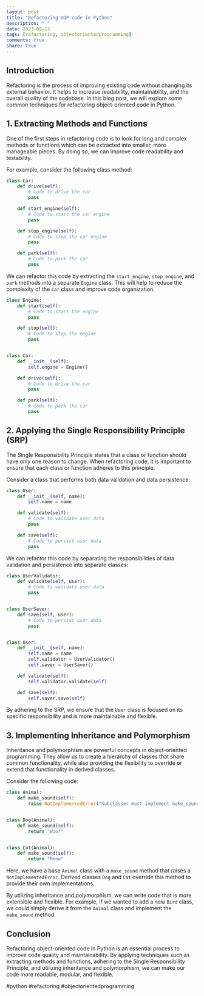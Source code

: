 ```yaml
---
layout: post
title: "Refactoring OOP code in Python"
description: " "
date: 2023-09-13
tags: [refactoring, objectorientedprogramming]
comments: true
share: true
---
```


## Introduction

Refactoring is the process of improving existing code without changing its external behavior. It helps to increase readability, maintainability, and the overall quality of the codebase. In this blog post, we will explore some common techniques for refactoring object-oriented code in Python.

## 1. Extracting Methods and Functions

One of the first steps in refactoring code is to look for long and complex methods or functions which can be extracted into smaller, more manageable pieces. By doing so, we can improve code readability and testability.

For example, consider the following class method:

```python
class Car:
    def drive(self):
        # Code to drive the car
        pass

    def start_engine(self):
        # Code to start the car engine
        pass

    def stop_engine(self):
        # Code to stop the car engine
        pass

    def park(self):
        # Code to park the car
        pass
```

We can refactor this code by extracting the `start_engine`, `stop_engine`, and `park` methods into a separate `Engine` class. This will help to reduce the complexity of the `Car` class and improve code organization.

```python
class Engine:
    def start(self):
        # Code to start the engine
        pass

    def stop(self):
        # Code to stop the engine
        pass


class Car:
    def __init__(self):
        self.engine = Engine()

    def drive(self):
        # Code to drive the car
        pass

    def park(self):
        # Code to park the car
        pass
```

## 2. Applying the Single Responsibility Principle (SRP)

The Single Responsibility Principle states that a class or function should have only one reason to change. When refactoring code, it is important to ensure that each class or function adheres to this principle.

Consider a class that performs both data validation and data persistence:

```python
class User:
    def __init__(self, name):
        self.name = name

    def validate(self):
        # Code to validate user data
        pass

    def save(self):
        # Code to persist user data
        pass
```

We can refactor this code by separating the responsibilities of data validation and persistence into separate classes:

```python
class UserValidator:
    def validate(self, user):
        # Code to validate user data
        pass


class UserSaver:
    def save(self, user):
        # Code to persist user data
        pass


class User:
    def __init__(self, name):
        self.name = name
        self.validator = UserValidator()
        self.saver = UserSaver()

    def validate(self):
        self.validator.validate(self)

    def save(self):
        self.saver.save(self)
```

By adhering to the SRP, we ensure that the `User` class is focused on its specific responsibility and is more maintainable and flexible.

## 3. Implementing Inheritance and Polymorphism

Inheritance and polymorphism are powerful concepts in object-oriented programming. They allow us to create a hierarchy of classes that share common functionality, while also providing the flexibility to override or extend that functionality in derived classes.

Consider the following code:

```python
class Animal:
    def make_sound(self):
        raise NotImplementedError("Subclasses must implement make_sound method")


class Dog(Animal):
    def make_sound(self):
        return "Woof"


class Cat(Animal):
    def make_sound(self):
        return "Meow"
```

Here, we have a base `Animal` class with a `make_sound` method that raises a `NotImplementedError`. Derived classes `Dog` and `Cat` override this method to provide their own implementations.

By utilizing inheritance and polymorphism, we can write code that is more extensible and flexible. For example, if we wanted to add a new `Bird` class, we could simply derive it from the `Animal` class and implement the `make_sound` method.

## Conclusion

Refactoring object-oriented code in Python is an essential process to improve code quality and maintainability. By applying techniques such as extracting methods and functions, adhering to the Single Responsibility Principle, and utilizing inheritance and polymorphism, we can make our code more readable, modular, and flexible.

#python #refactoring #objectorientedprogramming